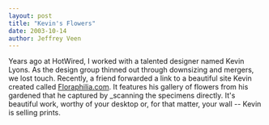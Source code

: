 ```yaml
--- 
layout: post
title: "Kevin's Flowers"
date: 2003-10-14
author: Jeffrey Veen
---
```

Years ago at HotWired, I worked with a talented designer named Kevin Lyons. As the design group thinned out through downsizing and mergers, we lost touch. Recently, a friend forwarded a link to a beautiful site Kevin created called <a href="http://www.floraphilia.com">Floraphilia.com</a>. It features his gallery of flowers from his gardened that he captured by _scanning the specimens directly. It's beautiful work, worthy of your desktop or, for that matter, your wall -- Kevin is selling prints.
&#8203;